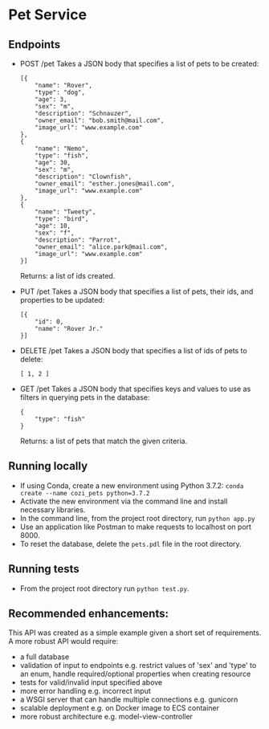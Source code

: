 # Pet Service
## Endpoints
- POST /pet
    Takes a JSON body that specifies a list of pets to be created:

    ```
    [{
    	"name": "Rover",
    	"type": "dog",
    	"age": 3,
    	"sex": "m", 
    	"description": "Schnauzer",
    	"owner_email": "bob.smith@mail.com", 
    	"image_url": "www.example.com"
    },
    {
    	"name": "Nemo",
    	"type": "fish",
    	"age": 30,
    	"sex": "m", 
    	"description": "Clownfish",
    	"owner_email": "esther.jones@mail.com", 
    	"image_url": "www.example.com"
    },
    {
    	"name": "Tweety",
    	"type": "bird",
    	"age": 10,
    	"sex": "f", 
    	"description": "Parrot",
    	"owner_email": "alice.park@mail.com", 
    	"image_url": "www.example.com"
    }]
    ```
    Returns: a list of ids created.
- PUT /pet
    Takes a JSON body that specifies a list of pets, their ids, and properties to be updated:
    ```
    [{
    	"id": 0,
    	"name": "Rover Jr."
    }]
    ```
- DELETE /pet
    Takes a JSON body that specifies a list of ids of pets to delete:
    ```
    [ 1, 2 ]
    ```
- GET /pet
    Takes a JSON body that specifies keys and values to use as filters in querying pets in the database:
    ```
    {
	    "type": "fish"
    }
    ```
    Returns: a list of pets that match the given criteria.

## Running locally
- If using Conda, create a new environment using Python 3.7.2: 
    `conda create --name cozi_pets python=3.7.2`
- Activate the new environment via the command line and install necessary libraries.
- In the command line, from the project root directory, run `python app.py`
- Use an application like Postman to make requests to localhost on port 8000.
- To reset the database, delete the `pets.pdl` file in the root directory.

## Running tests
- From the project root directory run `python test.py`.

## Recommended enhancements:
This API was created as a simple example given a short set of requirements. A more robust API would require:
- a full database
- validation of input to endpoints e.g. restrict values of 'sex' and 'type' to an enum, handle required/optional properties when creating resource
- tests for valid/invalid input specified above
- more error handling e.g. incorrect input
- a WSGI server that can handle multiple connections e.g. gunicorn
- scalable deployment e.g. on Docker image to ECS container
- more robust architecture e.g. model-view-controller
